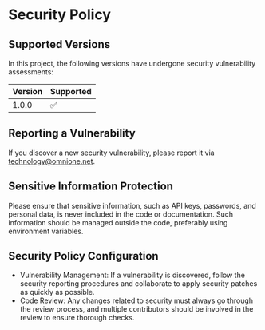 # Security Policy

## Supported Versions
In this project, the following versions have undergone security vulnerability assessments:

| Version | Supported          |
| ------- | ------------------ |
| 1.0.0   | ✅                 |

## Reporting a Vulnerability
If you discover a new security vulnerability, please report it via [technology@omnione.net](mailto:technology@omnione.net).

## Sensitive Information Protection
Please ensure that sensitive information, such as API keys, passwords, and personal data, is never included in the code or documentation. Such information should be managed outside the code, preferably using environment variables.

## Security Policy Configuration
- Vulnerability Management: If a vulnerability is discovered, follow the security reporting procedures and collaborate to apply security patches as quickly as possible.
- Code Review: Any changes related to security must always go through the review process, and multiple contributors should be involved in the review to ensure thorough checks.